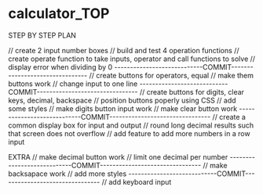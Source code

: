 # calculator_TOP

STEP BY STEP PLAN

// create 2 input number boxes
// build and test 4 operation functions
// create operate function to take inputs, operator and call functions to solve
// display error when dividing by 0
----------------------------COMMIT--------------------------------
// create buttons for operators, equal
// make them buttons work
// change input to one line
----------------------------COMMIT--------------------------------
// create buttons for digits, clear keys, decimal, backspace
// position buttons poperly using CSS
// add some styles
// make digits button input work
// make clear button work
----------------------------COMMIT--------------------------------
// create a common display box for input and output
// round long decimal results such that screen does not overflow
// add feature to add more numbers in a row input


EXTRA
// make decimal button work
// limit one decimal per number
----------------------------COMMIT--------------------------------
// make backsapace work
// add more styles 
----------------------------COMMIT--------------------------------
// add keyboard input

